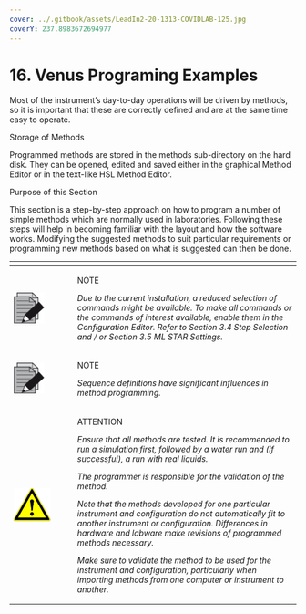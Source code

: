 ```yaml
---
cover: ../.gitbook/assets/LeadIn2-20-1313-COVIDLAB-125.jpg
coverY: 237.8983672694977
---
```


# 16. Venus Programing Examples

Most of the instrument’s day-to-day operations will be driven by methods, so it is important that these are correctly defined and are at the same time easy to operate.

Storage of Methods

Programmed methods are stored in the methods sub-directory on the hard disk. They can be opened, edited and saved either in the graphical Method Editor or in the text-like HSL Method Editor.

Purpose of this Section

This section is a step-by-step approach on how to program a number of simple methods which are normally used in laboratories. Following these steps will help in becoming familiar with the layout and how the software works. Modifying the suggested methods to suit particular requirements or programming new methods based on what is suggested can then be done.

<table data-header-hidden><thead><tr><th width="98"></th><th></th></tr></thead><tbody><tr><td><img src="../.gitbook/assets/image (10) (1) (1) (1) (1) (1) (1) (1) (1) (1) (1) (1) (1) (1) (1).png" alt="" data-size="original"></td><td><p>NOTE</p><p><em>Due to the current installation, a reduced selection of commands might be available. To make all commands or the commands of interest available, enable them in the Configuration Editor. Refer to Section 3.4 Step Selection and / or Section 3.5 ML STAR Settings.</em></p></td></tr><tr><td><img src="../.gitbook/assets/image (10) (1) (1) (1) (1) (1) (1) (1) (1) (1) (1) (1) (1) (1) (1).png" alt="" data-size="original"></td><td><p>NOTE</p><p><em>Sequence definitions have significant influences in method programming.</em></p></td></tr><tr><td><img src="../.gitbook/assets/image (9) (1) (1) (1) (1) (1) (1) (1) (1) (1) (1) (1) (1) (1) (1) (1).png" alt="" data-size="original"></td><td><p>ATTENTION</p><p><em>Ensure that all methods are tested. It is recommended to run a simulation first, followed by a water run and (if successful), a run with real liquids.</em></p><p><em>The programmer is responsible for the validation of the method.</em></p><p><em>Note that the methods developed for one particular instrument and configuration do not automatically fit to another instrument or configuration. Differences in hardware and labware make revisions of programmed methods necessary.</em></p><p><em>Make sure to validate the method to be used for the instrument and configuration, particularly when importing methods from one computer or instrument to another.</em></p></td></tr></tbody></table>

